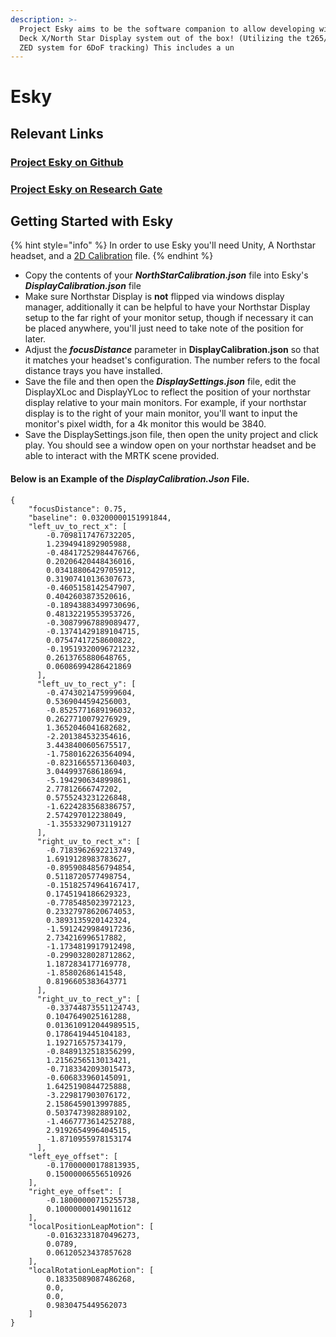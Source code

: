 ```yaml
---
description: >-
  Project Esky aims to be the software companion to allow developing with the
  Deck X/North Star Display system out of the box! (Utilizing the t265/1 or a
  ZED system for 6DoF tracking) This includes a un
---
```


# Esky

## Relevant Links

### [Project Esky on Github](https://github.com/HyperLethalVector/ProjectEsky-UnityIntegration)

### [Project Esky on Research Gate](https://www.researchgate.net/publication/344337571_Project_Esky_Enabling_High_Fidelity_Augmented_Reality_Content_on_an_Open_Source_Platform)

##  Getting Started with Esky

{% hint style="info" %}
In order to use Esky you'll need Unity, A Northstar headset, and a [2D Calibration](../calibration/2d-calibration.md) file. 
{% endhint %}

* Copy the contents of your _**NorthStarCalibration.json**_ file into Esky's _**DisplayCalibration.json**_ file 
* Make sure Northstar Display is **not** flipped via windows display manager, additionally it can be helpful to have your Northstar Display setup to the far right of your monitor setup, though if necessary it can be placed anywhere, you'll just need to take note of the position for later.  
* Adjust the _**focusDistance**_ parameter in **DisplayCalibration.json** so that it matches your headset's configuration. The number refers to the focal distance trays you have installed.  
* Save the file and then open the _**DisplaySettings.json**_ file, edit the DisplayXLoc and DisplayYLoc to reflect the position of your northstar display relative to your main monitors. For example, if your northstar display is to the right of your main monitor, you'll want to input the monitor's pixel width, for a 4k monitor this would be 3840. 
* Save the DisplaySettings.json file, then open the unity project and click play. You should see a window open on your northstar headset and be able to interact with the MRTK scene provided. 

#### Below is an Example of the _**DisplayCalibration.Json**_ File.

```text
{
    "focusDistance": 0.75,
    "baseline": 0.03200000151991844,
    "left_uv_to_rect_x": [
        -0.7098117476732205,
        1.2394941892905988,
        -0.48417252984476766,
        0.20206420448436016,
        0.03418806429705912,
        0.31907410136307673,
        -0.4605158142547907,
        0.4042603873520616,
        -0.18943883499730696,
        0.48132219553953726,
        -0.30879967889089477,
        -0.13741429189104715,
        0.07547417258600822,
        -0.19519320096721232,
        0.2613765880648765,
        0.06086994286421869
      ],
      "left_uv_to_rect_y": [
        -0.4743021475999604,
        0.5369044594256003,
        -0.8525771689196032,
        0.2627710079276929,
        1.3652046041682682,
        -2.201384532354616,
        3.4438400605675517,
        -1.7580162263564094,
        -0.8231665571360403,
        3.044993768618694,
        -5.194290634899861,
        2.77812666747202,
        0.5755243231226848,
        -1.6224283568386757,
        2.574297012238049,
        -1.3553329073119127
      ],
      "right_uv_to_rect_x": [
        -0.7183962692213749,
        1.6919128983783627,
        -0.8959084856794854,
        0.5118720577498754,
        -0.15182574964167417,
        0.1745194186629323,
        -0.7785485023972123,
        0.23327978620674053,
        0.3893135920142324,
        -1.5912429984917236,
        2.734216996517882,
        -1.1734819917912498,
        -0.2990328028712862,
        1.1872834177169778,
        -1.85802686141548,
        0.8196605383643771
      ],
      "right_uv_to_rect_y": [
        -0.33744873551124743,
        0.1047649025161288,
        0.013610912044989515,
        0.1786419445104183,
        1.192716575734179,
        -0.8489132518356299,
        1.2156256513013421,
        -0.7183342093015473,
        -0.606833960145091,
        1.6425190844725888,
        -3.229817903076172,
        2.1586459013997885,
        0.5037473982889102,
        -1.4667773614252788,
        2.9192654996404515,
        -1.8710955978153174
      ],
    "left_eye_offset": [
        -0.17000000178813935,
        0.15000006556510926
    ],
    "right_eye_offset": [
        -0.18000000715255738,
        0.10000000149011612
    ],
    "localPositionLeapMotion": [
        -0.01632331870496273,
        0.0789,
        0.06120523437857628
    ],
    "localRotationLeapMotion": [
        0.18335089087486268,
        0.0,
        0.0,
        0.9830475449562073
    ]
}
```



